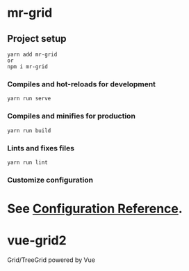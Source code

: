 # mr-grid

## Project setup
```
yarn add mr-grid 
or
npm i mr-grid
```

### Compiles and hot-reloads for development
```
yarn run serve
```

### Compiles and minifies for production
```
yarn run build
```

### Lints and fixes files
```
yarn run lint
```

### Customize configuration
See [Configuration Reference](https://cli.vuejs.org/config/).
=======
# vue-grid2
Grid/TreeGrid powered by Vue
